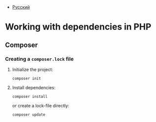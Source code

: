 - [Русский](../../dependencies/php/)

# Working with dependencies in PHP

## Composer

### Creating a `composer.lock` file

1. Initialize the project:

   ```
   composer init
   ```

1. Install dependencies:

   ```
   composer install
   ```

   or create a lock-file directly:

   ```
   composer update
   ```
